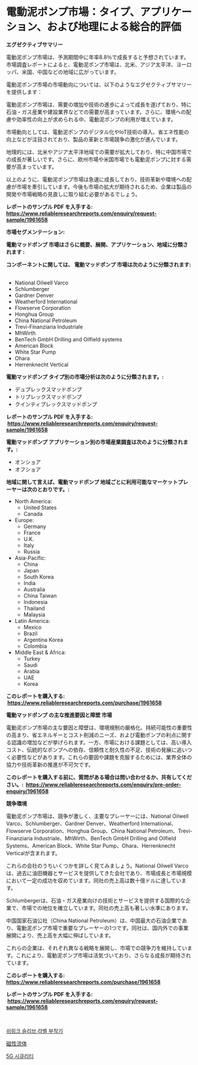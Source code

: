 <p><h1>電動泥ポンプ市場：タイプ、アプリケーション、および地理による総合的評価</h1></p><p><strong>エグゼクティブサマリー</strong></p>
<p><p>電動泥ポンプ市場は、予測期間中に年率8.8％で成長すると予想されています。市場調査レポートによると、電動泥ポンプ市場は、北米、アジア太平洋、ヨーロッパ、米国、中国などの地域に広がっています。</p><p>電動泥ポンプ市場の市場動向については、以下のようなエグゼクティブサマリーを提供します：</p><p>電動泥ポンプ市場は、需要の増加や技術の進歩によって成長を遂げており、特に石油・ガス産業や建設業界などでの需要が高まっています。さらに、環境への配慮や効率性の向上が求められる中、電動泥ポンプの利用が増えています。</p><p>市場動向としては、電動泥ポンプのデジタル化やIoT技術の導入、省エネ性能の向上などが注目されており、製品の革新と市場競争の激化が進んでいます。</p><p>地理的には、北米やアジア太平洋地域での需要が拡大しており、特に中国市場での成長が著しいです。さらに、欧州市場や米国市場でも電動泥ポンプに対する需要が高まっています。</p><p>以上のように、電動泥ポンプ市場は急速に成長しており、技術革新や環境への配慮が市場を牽引しています。今後も市場の拡大が期待されるため、企業は製品の開発や市場戦略の見直しに取り組む必要があるでしょう。</p></p>
<p><strong>レポートのサンプル PDF を入手する: <a href="https://www.reliableresearchreports.com/enquiry/request-sample/1961658">https://www.reliableresearchreports.com/enquiry/request-sample/1961658</a></strong></p>
<p><strong>市場セグメンテーション:</strong></p>
<p><strong> 電動マッドポンプ 市場はさらに概要、展開、アプリケーション、地域に分類されます :</strong></p>
<p><strong>コンポーネントに関しては、 電動マッドポンプ 市場は次のように分類されます: &nbsp;</strong></p>
<p><ul><li>National Oilwell Varco</li><li>Schlumberger</li><li>Gardner Denver</li><li>Weatherford International</li><li>Flowserve Corporation</li><li>Honghua Group</li><li>China National Petroleum</li><li>Trevi-Finanziaria Industriale</li><li>MhWirth</li><li>BenTech GmbH Drilling and Oilfield systems</li><li>American Block</li><li>White Star Pump</li><li>Ohara</li><li>Herrenknecht Vertical</li></ul></p>
<p><strong> 電動マッドポンプ タイプ別の市場分析は次のように分類されます。:</strong></p>
<p><ul><li>デュプレックスマッドポンプ</li><li>トリプレックスマッドポンプ</li><li>クインティプレックスマッドポンプ</li></ul></p>
<p><strong>レポートのサンプル PDF を入手する: &nbsp;<a href="https://www.reliableresearchreports.com/enquiry/request-sample/1961658">https://www.reliableresearchreports.com/enquiry/request-sample/1961658</a></strong></p>
<p><strong> 電動マッドポンプ アプリケーション別の市場産業調査は次のように分類されます。:</strong></p>
<p><ul><li>オンショア</li><li>オフショア</li></ul></p>
<p><strong>地域に関して言えば、電動マッドポンプ 地域ごとに利用可能なマーケットプレーヤーは次のとおりです。:</strong></p>
<p><ul>
    <li>
        North America:
        <ul>
            <li>United States</li>
            <li>Canada</li>
        </ul>
    </li>
    <li>
        Europe:
        <ul>
            <li>Germany</li>
            <li>France</li>
            <li>U.K.</li>
            <li>Italy</li>
            <li>Russia</li>
        </ul>
    </li>
    <li>
        Asia-Pacific:
        <ul>
            <li>China</li>
            <li>Japan</li>
            <li>South Korea</li>
            <li>India</li>
            <li>Australia</li>
            <li>China Taiwan</li>
            <li>Indonesia</li>
            <li>Thailand</li>
            <li>Malaysia</li>
        </ul>
    </li>
    <li>
        Latin America:
        <ul>
            <li>Mexico</li>
            <li>Brazil</li>
            <li>Argentina Korea</li>
            <li>Colombia</li>
        </ul>
    </li>
    <li>
        Middle East & Africa:
        <ul>
            <li>Turkey</li>
            <li>Saudi</li>
            <li>Arabia</li>
            <li>UAE</li>
            <li>Korea</li>
        </ul>
    </li>
    </ul></p>
<p><strong>このレポートを購入する: &nbsp;<a href="https://www.reliableresearchreports.com/purchase/1961658">https://www.reliableresearchreports.com/purchase/1961658</a></strong></p>
<p><strong>電動マッドポンプ の主な推進要因と障壁 市場</strong></p>
<p><p>電動泥ポンプ市場の主な要因と障壁は、環境規制の厳格化、持続可能性の重要性の高まり、省エネルギーとコスト削減のニーズ、および電動ポンプの利点に関する認識の増加などが挙げられます。一方、市場における課題としては、高い導入コスト、伝統的なポンプへの依存、信頼性と耐久性の不足、技術の発展に追いつく必要性などがあります。これらの要因や課題を克服するためには、業界全体の協力や技術革新の推進が不可欠です。</p></p>
<p><strong>このレポートを購入する前に、質問がある場合は問い合わせるか、共有してください。:&nbsp; <a href="https://www.reliableresearchreports.com/enquiry/pre-order-enquiry/1961658">https://www.reliableresearchreports.com/enquiry/pre-order-enquiry/1961658</a></strong></p>
<p><strong>競争環境</strong></p>
<p><p>電動泥ポンプ市場は、競争が激しく、主要なプレーヤーには、National Oilwell Varco、Schlumberger、Gardner Denver、Weatherford International、Flowserve Corporation、Honghua Group、China National Petroleum、Trevi-Finanziaria Industriale、MhWirth、BenTech GmbH Drilling and Oilfield Systems、American Block、White Star Pump、Ohara、Herrenknecht Verticalが含まれます。</p><p>これらの会社のうちいくつかを詳しく見てみましょう。National Oilwell Varcoは、過去に油田機器とサービスを提供してきた会社であり、市場成長と市場規模において一定の成功を収めています。同社の売上高は数十億ドルに達しています。</p><p>Schlumbergerは、石油・ガス産業向けの技術とサービスを提供する国際的な企業で、市場での地位を確立しています。同社の売上高も著しい水準にあります。</p><p>中国国家石油公社（China National Petroleum）は、中国最大の石油企業であり、電動泥ポンプ市場で重要なプレーヤーの1つです。同社は、国内外での事業展開により、売上高を大幅に伸ばしています。</p><p>これらの企業は、それぞれ異なる戦略を展開し、市場での競争力を維持しています。これにより、電動泥ポンプ市場は活気づいており、さらなる成長が期待されています。</p></p>
<p><strong>このレポートを購入する: &nbsp; <a href="https://www.reliableresearchreports.com/purchase/1961658">https://www.reliableresearchreports.com/purchase/1961658</a></strong></p>
<p><strong>レポートのサンプル PDF を入手する: &nbsp;<a href="https://www.reliableresearchreports.com/enquiry/request-sample/1961658">https://www.reliableresearchreports.com/enquiry/request-sample/1961658</a></strong><strong></strong></p>
<p>&nbsp;</p>
<p><p><a href="https://github.com/akzkkws047661437/Market-Research-Report-List-1/blob/main/27282167191.md">쉬링크 슬리브 라벨 부착기</a></p><p><a href="https://github.com/AriMuller2009/Market-Research-Report-List-1/blob/main/23812467735.md">磁性流体</a></p><p><a href="https://github.com/CorEmtymerich56566/Market-Research-Report-List-1/blob/main/67709787190.md">5G 시큐리티</a></p></p>